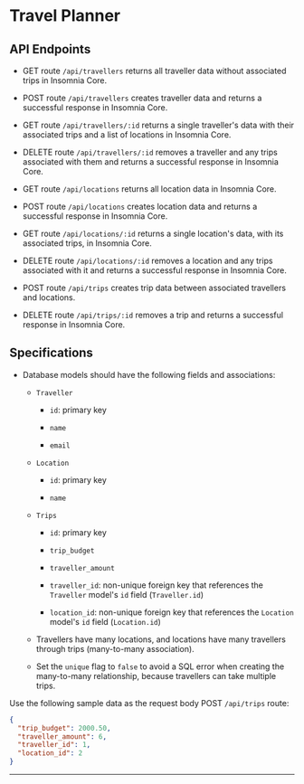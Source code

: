 # Travel Planner

## API Endpoints

*  GET route `/api/travellers` returns all traveller data without associated trips in Insomnia Core.

*  POST route `/api/travellers` creates traveller data and returns a successful response in Insomnia Core.

*  GET route `/api/travellers/:id` returns a single traveller's data with their associated trips and a list of locations in Insomnia Core. 

*  DELETE route `/api/travellers/:id` removes a traveller and any trips associated with them and returns a successful response in Insomnia Core.

*   GET route `/api/locations` returns all location data in Insomnia Core.

*   POST route `/api/locations` creates location data and returns a successful response in Insomnia Core.

*  GET route `/api/locations/:id` returns a single location's data, with its associated trips, in Insomnia Core. 

*  DELETE route `/api/locations/:id` removes a location and any trips associated with it and returns a successful response in Insomnia Core.

*  POST route `/api/trips` creates trip data between associated travellers and locations.

*  DELETE route `/api/trips/:id` removes a trip and returns a successful response in Insomnia Core.



## Specifications 

* Database models should have the following fields and associations:

  * `Traveller`

    * `id`: primary key

    * `name`
      
    * `email`

  * `Location`

    * `id`: primary key
    
    * `name`

  * `Trips`
      
    * `id`: primary key

    * `trip_budget` 
      
    * `traveller_amount`
      
    * `traveller_id`: non-unique foreign key that references the `Traveller` model's `id` field (`Traveller.id`)

    * `location_id`: non-unique foreign key that references the `Location` model's `id` field (`Location.id`)

  * Travellers have many locations, and locations have many travellers through trips (many-to-many association).

  * Set the `unique` flag to `false` to avoid a SQL error when creating the many-to-many relationship, because travellers can take multiple trips.


Use the following sample data as the request body POST `/api/trips` route:

  ```json
  {
    "trip_budget": 2000.50,
    "traveller_amount": 6,
    "traveller_id": 1,
    "location_id": 2
  }
  ```

---
